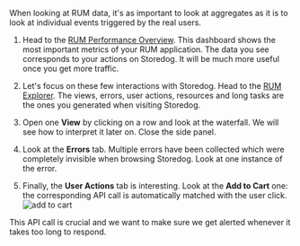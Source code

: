 When looking at RUM data, it's as important to look at aggregates as it is to look at individual events triggered by the real users.

1. Head to the [RUM Performance Overview](https://app.datadoghq.com/screen/integration/rum_performance). This dashboard shows the most important metrics of your RUM application. The data you see corresponds to your actions on Storedog. It will be much more useful once you get more traffic.

2. Let's focus on these few interactions with Storedog. Head to the [RUM Explorer](https://app.datadoghq.com/rum/explorer). The views, errors, user actions, resources and long tasks are the ones you generated when visiting Storedog.

3. Open one **View** by clicking on a row and look at the waterfall. We will see how to interpret it later on. Close the side panel.

4. Look at the **Errors** tab. Multiple errors have been collected which were completely invisible when browsing Storedog. Look at one instance of the error.

5. Finally, the **User Actions** tab is interesting. Look at the **Add to Cart** one: the corresponding API call is automatically matched with the user click. ![add to cart](https://p-qKFgO2.t2.n0.cdn.getcloudapp.com/items/NQurZL5Q/Image%202020-08-10%20at%205.49.11%20PM.png?v=69d77db372031fc92cb8902ac3e70517)

This API call is crucial and we want to make sure we get alerted whenever it takes too long to respond.